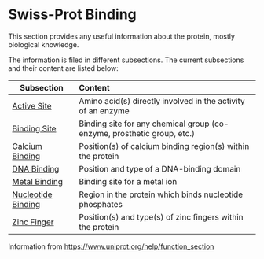 # Swiss-Prot Binding

This section provides any useful information about the protein, mostly biological knowledge.

The information is filed in different subsections. The current subsections and their content are listed below:

|Subsection|Content|
|----------|:------|
|[Active Site](https://www.uniprot.org/help/act_site)| Amino acid(s) directly involved in the activity of an enzyme|
|[Binding Site](https://www.uniprot.org/help/binding)| Binding site for any chemical group (co-enzyme, prosthetic group, etc.)|
|[Calcium Binding](https://www.uniprot.org/help/ca_bind)|Position(s) of calcium binding region(s) within the protein|
|[DNA Binding](https://www.uniprot.org/help/dna_bind)|Position and type of a DNA-binding domain|
|[Metal Binding](https://www.uniprot.org/help/metal)|Binding site for a metal ion|
|[Nucleotide Binding](https://www.uniprot.org/help/np_bind)|Region in the protein which binds nucleotide phosphates|
|[Zinc Finger](https://www.uniprot.org/help/zn_fing)|Position(s) and type(s) of zinc fingers within the protein|

Information from https://www.uniprot.org/help/function_section